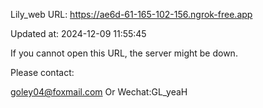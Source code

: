 Lily_web URL: https://ae6d-61-165-102-156.ngrok-free.app

Updated at: 2024-12-09 11:55:45

If you cannot open this URL, the server might be down.

Please contact: 

goley04@foxmail.com Or Wechat:GL_yeaH